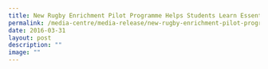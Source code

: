 ```yaml
---
title: New Rugby Enrichment Pilot Programme Helps Students Learn Essential Life Skills
permalink: /media-centre/media-release/new-rugby-enrichment-pilot-programme-helps-students-learn-essential-life/
date: 2016-03-31
layout: post
description: ""
image: ""
---
```

